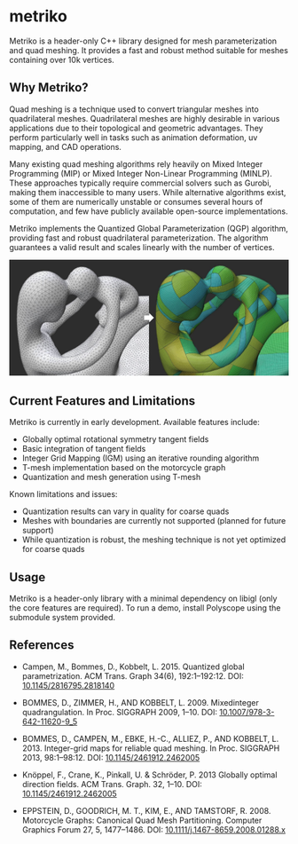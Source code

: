 # metriko

Metriko is a header-only C++ library designed for mesh parameterization and quad meshing. It provides a fast and robust method suitable for meshes containing over 10k vertices.

## Why Metriko?

Quad meshing is a technique used to convert triangular meshes into quadrilateral meshes. Quadrilateral meshes are highly desirable in various applications due to their topological and geometric advantages. They perform particularly well in tasks such as animation deformation, uv mapping, and CAD operations.

Many existing quad meshing algorithms rely heavily on Mixed Integer Programming (MIP) or Mixed Integer Non-Linear Programming (MINLP). These approaches typically require commercial solvers such as Gurobi, making them inaccessible to many users. While alternative algorithms exist, some of them are numerically unstable or consumes several hours of computation, and few have publicly available open-source implementations.

Metriko implements the Quantized Global Parameterization (QGP) algorithm, providing fast and robust quadrilateral parameterization. The algorithm guarantees a valid result and scales linearly with the number of vertices.

![fertility](docs/qgp_1.jpg)

## Current Features and Limitations
Metriko is currently in early development. Available features include:
- Globally optimal rotational symmetry tangent fields
- Basic integration of tangent fields
- Integer Grid Mapping (IGM) using an iterative rounding algorithm
- T-mesh implementation based on the motorcycle graph
- Quantization and mesh generation using T-mesh

Known limitations and issues:
- Quantization results can vary in quality for coarse quads
- Meshes with boundaries are currently not supported (planned for future support)
- While quantization is robust, the meshing technique is not yet optimized for coarse quads

## Usage
Metriko is a header-only library with a minimal dependency on libigl (only the core features are required). To run a demo, install Polyscope using the submodule system provided.

## References
- Campen, M., Bommes, D., Kobbelt, L. 2015. Quantized global parametrization. ACM Trans. Graph 34(6), 192:1–192:12. DOI: [10.1145/2816795.2818140](https://doi.org/10.1145/2816795.2818140)

-  BOMMES, D., ZIMMER, H., AND KOBBELT, L. 2009. Mixedinteger quadrangulation. In Proc. SIGGRAPH 2009, 1–10. DOI: [10.1007/978-3-642-11620-9_5](https://doi.org/10.1007/978-3-642-11620-9_5)

- BOMMES, D., CAMPEN, M., EBKE, H.-C., ALLIEZ, P., AND KOBBELT, L. 2013. Integer-grid maps for reliable quad meshing. In Proc. SIGGRAPH 2013, 98:1–98:12. DOI: [10.1145/2461912.2462005](https://doi.org/10.1145/2461912.2462005)

- Knöppel, F., Crane, K., Pinkall, U. & Schröder, P. 2013 Globally optimal direction fields. ACM Trans. Graph. 32, 1–10. DOI: [10.1145/2461912.2462005](https://doi.org/10.1145/2461912.2462005)

- EPPSTEIN, D., GOODRICH, M. T., KIM, E., AND TAMSTORF, R. 2008. Motorcycle Graphs: Canonical Quad Mesh Partitioning. Computer Graphics Forum 27, 5, 1477–1486. DOI: [10.1111/j.1467-8659.2008.01288.x](https://doi.org/10.1111/j.1467-8659.2008.01288.x)